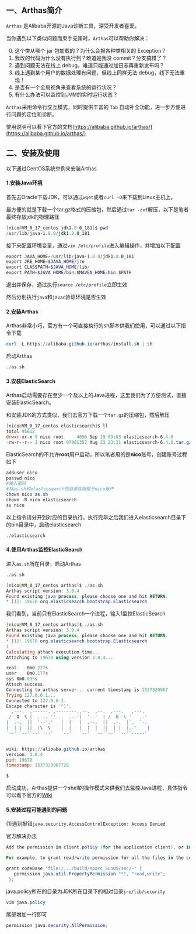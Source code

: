 ## 一、Arthas简介
`Arthas` 是Alibaba开源的Java诊断工具，深受开发者喜爱。

当你遇到以下类似问题而束手无策时，`Arthas`可以帮助你解决：

0. 这个类从哪个 jar 包加载的？为什么会报各种类相关的 Exception？
0. 我改的代码为什么没有执行到？难道是我没 commit？分支搞错了？
0. 遇到问题无法在线上 debug，难道只能通过加日志再重新发布吗？
0. 线上遇到某个用户的数据处理有问题，但线上同样无法 debug，线下无法重现！
0. 是否有一个全局视角来查看系统的运行状况？
0. 有什么办法可以监控到JVM的实时运行状态？

`Arthas`采用命令行交互模式，同时提供丰富的 `Tab` 自动补全功能，进一步方便进行问题的定位和诊断。

使用说明可以看下官方的文档[https://alibaba.github.io/arthas/](https://alibaba.github.io/arthas/)

## 二、安装及使用
以下通过CentOS系统举例来安装Arthas
#### 1.安装Java环境
首先去Oracle下载JDK，可以通过```wget```或者```curl -O```来下载到Linux主机上。

最方便的就是下载一个tar.gz格式的压缩包，然后通过```tar -zxf```解压，以下是笔者最终存放jdk的物理路径
```powershell
[nico@VM_0_17_centos jdk1.8.0_181]$ pwd
/usr/lib/java-1.8.0/jdk1.8.0_181
```

接下来配置环境变量，通过```vim /etc/profile```进入编辑操作，并增加以下配置
```powershell
export JAVA_HOME=/usr/lib/java-1.8.0/jdk1.8.0_181
export JRE_HOME=$JAVA_HOME/jre
export CLASSPATH=$JAVA_HOME/lib/
export PATH=$JAVA_HOME/bin:$MAVEN_HOME/bin:$PATH
```
退出并保存，通过执行```source /etc/profile```立即生效

然后分别执行```java```和```javac```验证环境是否生效
#### 2.安装Arthas
Arthas非常小巧，官方有一个可直接执行的sh脚本供我们使用，可以通过以下指令下载
```powershell
curl -L https://alibaba.github.io/arthas/install.sh | sh
```
启动Arthas
```powershell
./as.sh
```
#### 3.安装ElasticSearch
Arthas启动需要存在至少一个及以上的Java进程，这里我们为了方便测试，直接安装ElasticSearch。

和安装JDK的方式类似，我们去官方下载一个```tar.gz```的压缩包，然后解压
```powershell
[nico@VM_0_17_centos elasticsearch]$ ll
total 95612
drwxr-xr-x 9 nico root     4096 Sep 19 09:03 elasticsearch-6.4.0
-rw-r--r-- 1 nico root 97901357 Aug 23 23:21 elasticsearch-6.4.0.tar.gz
```
ElasticSearch的不允许**root**用户启动，所以笔者用的是**nico**账号，创建账号过程如下
```powershell
adduser nico
passwd nico
#输入密码
#将as.sh和elasticsearch的目录权限赋予nico账户
chown nico as.sh
chown -R nico elasticsearch
su nico
```
以上指令请分开到对应的目录执行，执行完毕之后我们进入elasticsearch目录下的bin目录中，启动elasticsearch
```powershell
./elasticsearch
```
#### 4.使用Arthas监控ElasticSearch
进入```as.sh```所在目录，启动Arthas
```powershell
./as.sh
```
```powershell
[nico@VM_0_17_centos arthas]$ ./as.sh
Arthas script version: 3.0.4
Found existing java process, please choose one and hit RETURN.
* [1]: 19670 org.elasticsearch.bootstrap.Elasticsearch
```
我们看到，当前只有ElasticSearch一个进程，输入1监控ElasticSearch
```powershell
[nico@VM_0_17_centos arthas]$ ./as.sh
Arthas script version: 3.0.4
Found existing java process, please choose one and hit RETURN.
* [1]: 19670 org.elasticsearch.bootstrap.Elasticsearch
1
Calculating attach execution time...
Attaching to 19670 using version 3.0.4...

real	0m0.227s
user	0m0.177s
sys	0m0.035s
Attach success.
Connecting to arthas server... current timestamp is 1537320967
Trying 127.0.0.1...
Connected to 127.0.0.1.
Escape character is '^]'.
  ,---.  ,------. ,--------.,--.  ,--.  ,---.   ,---.
 /  O  \ |  .--. ''--.  .--'|  '--'  | /  O  \ '   .-'
|  .-.  ||  '--'.'   |  |   |  .--.  ||  .-.  |`.  `-.
|  | |  ||  |\  \    |  |   |  |  |  ||  | |  |.-'    |
`--' `--'`--' '--'   `--'   `--'  `--'`--' `--'`-----'


wiki: https://alibaba.github.io/arthas
version: 3.0.4
pid: 19670
timestamp: 1537320967728

$
```
启动成功，Arthas提供一个shell的操作模式来供我们去监控Java进程，具体指令可以看下官方的[Wiki](https://alibaba.github.io/arthas/quick-start.html)
#### 5.安装过程可能遇到的问题
(1)遇到报错```java.security.AccessControlException: Access Denied ```

官方解决办法
```powershell
Add the permission in client.policy (for the application client), or in server.policy (for EJB/web modules) for the application that needs to set the property. By default, applications only have “read” permission for properties.

For example, to grant read/write permission for all the files in the codebase directory, add or append the following to client.policy or server.policy:

grant codeBase "file:/.../build/sparc_SunOS/sec/-" {
   permission java.util.PropertyPermission "*", "read,write";
 };
```
java.policy所在的目录为JDK所在目录下的相对目录```jre/lib/security```
```powershell
vim java.policy
```
尾部增加一行即可
```powershell
permission java.security.AllPermission;
```
